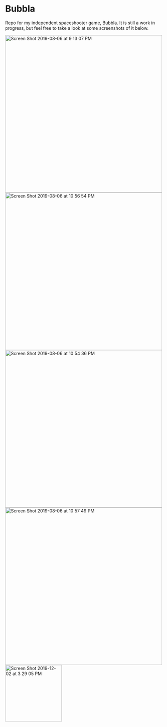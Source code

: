 # Bubbla
Repo for my independent spaceshooter game, Bubbla. It is still a work in progress, but feel free to take a look at some screenshots of it below.

<img width="500" alt="Screen Shot 2019-08-06 at 9 13 07 PM" src="https://user-images.githubusercontent.com/15352560/62542920-62447b00-b88f-11e9-9849-7d2652f67159.png">

<img width="500" alt="Screen Shot 2019-08-06 at 10 56 54 PM" src="https://user-images.githubusercontent.com/15352560/62550934-aa6a9a00-b89d-11e9-9c03-31c86fcf2188.png">
<img width="500" alt="Screen Shot 2019-08-06 at 10 54 36 PM" src="https://user-images.githubusercontent.com/15352560/62550935-ab033080-b89d-11e9-8415-fd7122d5bc8a.png">
<img width="500" alt="Screen Shot 2019-08-06 at 10 57 49 PM" src="https://user-images.githubusercontent.com/15352560/62550941-ac345d80-b89d-11e9-98fc-10a61f96dbc7.png">

<img width="180" alt="Screen Shot 2019-12-02 at 3 29 05 PM" src="https://user-images.githubusercontent.com/15352560/69938735-ff9b7d00-1518-11ea-99c7-d99d9a25cb95.png">
